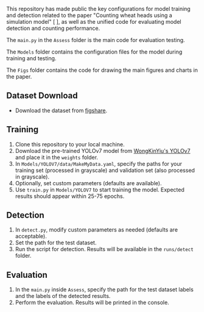 This repository has made public the key configurations for model training and detection related to the paper "Counting wheat heads using a simulation model" [ ], as well as the unified code for evaluating model detection and counting performance.

The `main.py` in the `Assess` folder is the main code for evaluation testing. 

The `Models` folder contains the configuration files for the model during training and testing. 

The `Figs` folder contains the code for drawing the main figures and charts in the paper.





## Dataset Download
- Download the dataset from [figshare](https://figshare.com/articles/thesis/Untitled_Item/24198891).

## Training
1. Clone this repository to your local machine.
2. Download the pre-trained YOLOv7 model from [WongKinYiu's YOLOv7](https://github.com/WongKinYiu/yolov7) and place it in the `weights` folder.
3. In `Models/YOLOV7/data/MakeMyData.yaml`, specify the paths for your training set (processed in grayscale) and validation set (also processed in grayscale).
4. Optionally, set custom parameters (defaults are available).
5. Use `train.py` in `Models/YOLOV7` to start training the model. Expected results should appear within 25-75 epochs.

## Detection
1. In `detect.py`, modify custom parameters as needed (defaults are acceptable).
2. Set the path for the test dataset.
3. Run the script for detection. Results will be available in the `runs/detect` folder.

## Evaluation
1. In the `main.py`  inside `Assess`, specify the path for the test dataset labels and the labels of the detected results.
2. Perform the evaluation. Results will be printed in the console.
